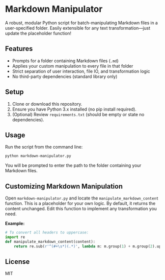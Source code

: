 # Markdown Manipulator

A robust, modular Python script for batch-manipulating Markdown files in a user-specified folder. Easily extensible for any text transformation—just update the placeholder function!

## Features
- Prompts for a folder containing Markdown files (`.md`)
- Applies your custom manipulation to every file in that folder
- Strict separation of user interaction, file IO, and transformation logic
- No third-party dependencies (standard library only)

## Setup
1. Clone or download this repository.
2. Ensure you have Python 3.x installed (no pip install required).
3. (Optional) Review `requirements.txt` (should be empty or state no dependencies).

## Usage
Run the script from the command line:

```bash
python markdown-manipulator.py
```

You will be prompted to enter the path to the folder containing your Markdown files.

## Customizing Markdown Manipulation
Open `markdown-manipulator.py` and locate the `manipulate_markdown_content` function. This is a placeholder for your own logic. By default, it returns the content unchanged. Edit this function to implement any transformation you need.

**Example:**
```python
# To convert all headers to uppercase:
import re
def manipulate_markdown_content(content):
    return re.sub(r'^(#+\s*)(.*)', lambda m: m.group(1) + m.group(2).upper(), content, flags=re.MULTILINE)
```

## License
MIT
